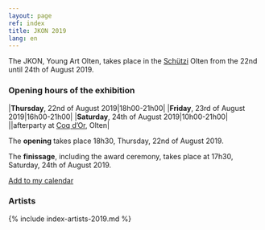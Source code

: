 ```yaml
---
layout: page
ref: index
title: JKON 2019
lang: en
---
```


The JKON, Young Art Olten, takes place in the [Schützi](https://schuetzi.ch/) Olten from the 22nd until 24th of August 2019.

### Opening hours of the exhibition

|__Thursday__, 22nd of August 2019|18h00-21h00|
|__Friday__, 23rd of August 2019|16h00-21h00|
|__Saturday__, 24th of August 2019|10h00-21h00|
||afterparty at [Coq d’Or](http://coq-d-or.ch/), Olten|

The __opening__ takes place 18h30, Thursday, 22nd of August 2019. 

The __finissage__, including the award ceremony, takes place at 17h30, Saturday, 24th of August 2019. 

[Add to my calendar](ical-script/jkon2019.ics)

### Artists

{% include index-artists-2019.md %}
